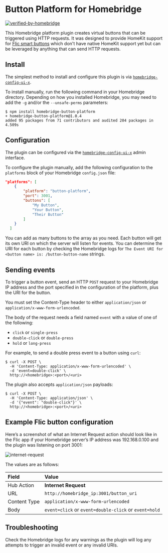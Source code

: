 # Button Platform for Homebridge

[![verified-by-homebridge](https://badgen.net/badge/homebridge/verified/purple)](https://github.com/homebridge/homebridge/wiki/Verified-Plugins)

This Homebridge platform plugin creates virtual buttons that can be triggered using HTTP requests. It was designed to provide HomeKit support for [Flic smart buttons](https://flic.io/) which don't have native HomeKit support yet but can be leveraged by anything that can send HTTP requests.

## Install

The simplest method to install and configure this plugin is via [`homebridge-config-ui-x`](https://www.npmjs.com/package/homebridge-config-ui-x).

To install manually, run the following command in your Homebridge directory. Depending on how you installed Homebridge, you may need to add the `-g` and/or the `--unsafe-perms` parameters:

```shell
$ npm install homebridge-button-platform
+ homebridge-button-platform@1.0.4
added 95 packages from 71 contributors and audited 204 packages in 4.509s
```

## Configuration

The plugin can be configured via the [`homebridge-config-ui-x`](https://www.npmjs.com/package/homebridge-config-ui-x) admin interface.

To configure the plugin manually, add the following configuration to the `platforms` block of your Homebridge `config.json` file:

```json
"platforms": [
    {
        "platform": "button-platform",
        "port": 3001,
        "buttons": [
            "My Button",
            "Your Button",
            "Their Button"
        ]
    }
  ]
```

You can add as many buttons to the array as you need. Each button will get its own URI on which the server will listen for events. You can determine the URI for each button by checking the Homebridge logs for `The Event URI for <button name> is: /button-button-name` strings.

## Sending events

To trigger a button event, send an HTTP `POST` request to your Homebridge IP address and the port specified in the configuration of the platform, plus the URI for the button.

You must set the Content-Type header to either `application/json` or `application/x-www-form-urlencoded`.

The body of the request needs a field named `event` with a value of one of the following:

* `click` or `single-press`
* `double-click` or `double-press`
* `hold` or `long-press`

For example, to send a double press event to a button using `curl`:

```shell
$ curl -X POST \
  -H 'Content-Type: application/x-www-form-urlencoded' \
  -d 'event=double-click' \
  http://<homebridge>:<port>/<uri>
```

The plugin also accepts `application/json` payloads:

```shell
$ curl -X POST \
  -H 'Content-Type: application/json' \
  -d '{"event": "double-click"}' \
  http://<homebridge>:<port>/<uri>
```

## Example Flic button configuration

Here’s a screenshot of what an Internet Request action should look like in the Flic app if your Homebridge server’s IP address was 192.168.0.100 and the plugin was listening on port 3001:

![internet-request](https://omg.dje.li/images/internet-request.png)

The values are as follows:

| Field | Value |
|:------|:------|
| Hub Action | **Internet Request** |
| URL | `http://homebridge_ip:3001/button_uri` |
| Content Type | `application/x-www-form-urlencoded` |
| Body | `event=click` or `event=double-click` or `event=hold` |

## Troubleshooting

Check the Homebridge logs for any warnings as the plugin will log any attempts to trigger an invalid event or any invalid URIs.
